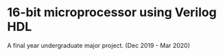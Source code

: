 # 16-bit microprocessor using Verilog HDL
A final year undergraduate major project. (Dec 2019 - Mar 2020)
